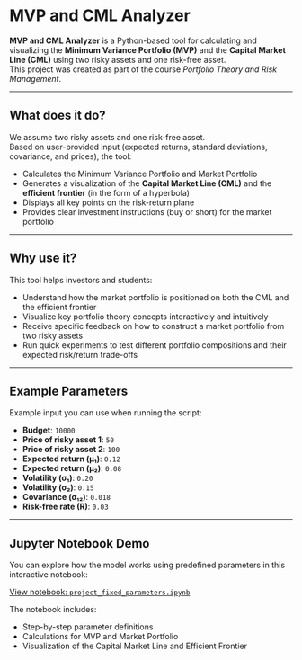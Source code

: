 # MVP and CML Analyzer

**MVP and CML Analyzer** is a Python-based tool for calculating and visualizing the **Minimum Variance Portfolio (MVP)** and the **Capital Market Line (CML)** using two risky assets and one risk-free asset.  
This project was created as part of the course _Portfolio Theory and Risk Management_.

---

## What does it do?

We assume two risky assets and one risk-free asset.  
Based on user-provided input (expected returns, standard deviations, covariance, and prices), the tool:

- Calculates the Minimum Variance Portfolio and Market Portfolio
- Generates a visualization of the **Capital Market Line (CML)** and the **efficient frontier** (in the form of a hyperbola)
- Displays all key points on the risk-return plane
- Provides clear investment instructions (buy or short) for the market portfolio

---

## Why use it?

This tool helps investors and students:

- Understand how the market portfolio is positioned on both the CML and the efficient frontier
- Visualize key portfolio theory concepts interactively and intuitively
- Receive specific feedback on how to construct a market portfolio from two risky assets
- Run quick experiments to test different portfolio compositions and their expected risk/return trade-offs

---

## Example Parameters

Example input you can use when running the script:

- **Budget**: `10000`
- **Price of risky asset 1**: `50`
- **Price of risky asset 2**: `100`
- **Expected return (μ₁)**: `0.12`
- **Expected return (μ₂)**: `0.08`
- **Volatility (σ₁)**: `0.20`
- **Volatility (σ₂)**: `0.15`
- **Covariance (σ₁₂)**: `0.018`
- **Risk-free rate (R)**: `0.03`

---

## Jupyter Notebook Demo

You can explore how the model works using predefined parameters in this interactive notebook:

[View notebook: `project_fixed_parameters.ipynb`](./project_fixed_parameters.ipynb)

The notebook includes:
- Step-by-step parameter definitions
- Calculations for MVP and Market Portfolio
- Visualization of the Capital Market Line and Efficient Frontier
